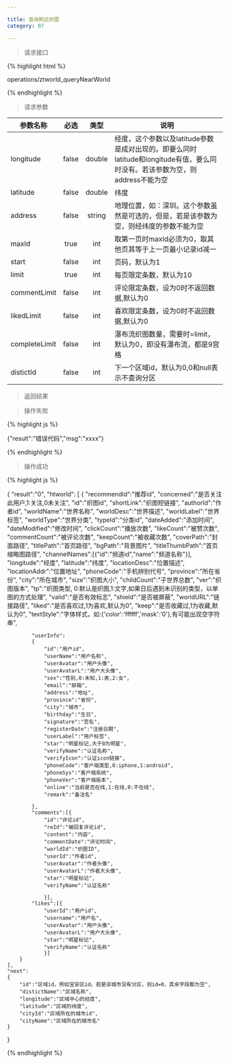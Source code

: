 ```yaml
---

title: 查询附近织图
category: 07

---
```


> 请求接口

{% highlight html %}

operations/ztworld_queryNearWorld

{% endhighlight %}

> 请求参数

|参数名称			|必选		|类型		|说明									
|-------------------|:---------:|:---------:|--------------------------------------------
|longitude          |false      |double     |经度，这个参数以及latitude参数是成对出现的。即要么同时latitude和longitude有值，要么同时没有。若该参数为空，则address不能为空
|latitude      	    |false      |double     |纬度
|address      	    |false      |string     |地理位置，如：深圳。这个参数虽然是可选的，但是，若是该参数为空，则经纬度的参数不能为空
|maxId				|true		|int		|取第一页时maxId必须为0，取其他页其等于上一页最小记录id减一
|start				|false		|int		|页码，默认为1
|limit				|true		|int		|每页限定条数，默认为10
|commentLimit       |false      |int        |评论限定条数，设为0时不返回数据,默认为0
|likedLimit         |false      |int        |喜欢限定条数，设为0时不返回数据,默认为0
|completeLimit      |false      |int        |瀑布流织图数量，需要时=limit，默认为0，即没有瀑布流，都是9宫格
|distictId		    |false		|int		|下一个区域id，默认为0,0和null表示不查询分区

> 返回结果

> 操作失败

{% highlight js %}

{"result":"错误代码","msg":"xxxx"}

{% endhighlight %}

> 操作成功

{% highlight js %}

{
    "result":"0", 
	"htworld":
	[
		{
			"recommendId":"推荐id",
			"concerned":"是否关注此用户,1:关注,0未关注",
			"id":"织图id",
			"shortLink":"织图短链接",
			"authorId":"作者id",
			"worldName":"世界名称",
			"worldDesc":"世界描述",
			"worldLabel":"世界标签",
			"worldType":"世界分类", 
			"typeId":"分类id",
			"dateAdded":"添加时间",
			"dateModified":"修改时间",
			"clickCount":"播放次数",
			"likeCount":"被赞次数",
			"commentCount":"被评论次数",
			"keepCount":"被收藏次数",
			"coverPath":"封面路径",
			"titlePath":"首页路径",
			"bgPath":"背景图片",
			"titleThumbPath":"首页缩略图路径",
			"channelNames":[{"id":"频道id","name":"频道名称"}],
			"longitude":"经度",
			"latitude":"纬度",
			"locationDesc":"位置描述",
			"locationAddr":"位置地址",
			"phoneCode":"手机辨别代号",
			"province":"所在省份",
			"city":"所在城市",
			"size":"织图大小",
			"childCount":"子世界总数",
			"ver":"织图版本",
			"tp":"织图类型, 0:默认是织图,1:文字,如果日后遇到未识别的类型，以单图的方式处理",
			"valid":"是否有效标志",
			"shield":"是否被屏蔽",
			"worldURL":"链接路径",
			"liked":"是否喜欢过,1为喜欢,默认为0",
			"keep":"是否收藏过,1为收藏,默认为0",
			"textStyle":"字体样式，如:{'color':'ffffff','mask':'0'},有可能出现空字符串",

			"userInfo":
			{
				"id":"用户id",
				"userName":"用户名称",
				"userAvatar":"用户头像",
				"userAvatarL":"用户大头像",
				"sex":"性别,0:未知,1:男,2:女",
				"email":"邮箱",
				"address":"地址",
				"province":"省份",
				"city":"城市",
				"birthday":"生日",
				"signature":"签名",
				"registerDate":"注册日期",
				"userLabel":"用户标签",
				"star":"明星标记,大于0为明星",
				"verifyName":"认证名称",
				"verifyIcon":"认证icon链接",
				"phoneCode":"客户端类型,0:iphone,1:android",
				"phoneSys":"客户端系统",
				"phoneVer":"客户端版本",
				"online":"当前是否在线,1:在线,0:不在线",
				"remark":"备注名"

			},
			"comments":[{
				"id":"评论id",
				"reId":"被回复评论id",
				"content":"内容",
				"commentDate":"评论时间",
				"worldId":"织图ID",
				"userId":"作者id",
				"userAvatar":"作者头像",
				"userAvatarL":"作者大头像",
				"star":"明星标记",
				"verifyName":"认证名称"
				
				}],
			"likes":[{
				"userId":"用户id",
				"username":"用户名",
				"userAvatar":"用户头像",
				"userAvatarL":"用户大头像",
				"star":"明星标记",
				"verifyName":"认证名称"
				}]
		}
	],
	"next":
	{
		"id":"区域id，例如宝安区id。若是该城市没有分区，则id=0，其余字段都为空",
		"distictName":"区域名称",
		"longitude":"区域中心的经度",
		"latitude":"区域的纬度",
		"cityId":"区域所在的城市id",
		"cityName":"区域所在的城市名"
	}
    
}

{% endhighlight %}
